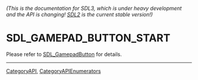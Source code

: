 ###### (This is the documentation for SDL3, which is under heavy development and the API is changing! [SDL2](https://wiki.libsdl.org/SDL2/) is the current stable version!)
# SDL_GAMEPAD_BUTTON_START

Please refer to [SDL_GamepadButton](SDL_GamepadButton) for details.

----
[CategoryAPI](CategoryAPI), [CategoryAPIEnumerators](CategoryAPIEnumerators)

